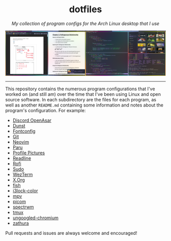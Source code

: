 <div align=center>

# dotfiles

*My collection of program configs for the Arch Linux desktop that I use*

![Screenshot of the configured desktop](screenshot.png)

</div>

---

This repository contains the numerous program configurations that I've worked on (and still am) over the time that I've been using Linux and open source software. In each subdirectory are the files for each program, as well as another `README.md` containing some information and notes about the program's configuration. For example:

+ [Discord OpenAsar](discord-openasar/)
+ [Dunst](dunst/)
+ [Fontconfig](fontconfig/)
+ [Git](git/)
+ [Neovim](nvim/)
+ [Paru](paru/)
+ [Profile Pictures](pfp/)
+ [Readline](readline/)
+ [Rofi](rofi/)
+ [Sudo](sudo/)
+ [WezTerm](wezterm/)
+ [X.Org](xorg/)
+ [fish](fish/)
+ [i3lock-color](i3lock-color/)
+ [mpv](mpv/)
+ [picom](picom/)
+ [spectrwm](spectrwm/)
+ [tmux](tmux/)
+ [ungoogled-chromium](ungoogled-chromium/)
+ [zathura](zathura/)

Pull requests and issues are always welcome and encouraged!
